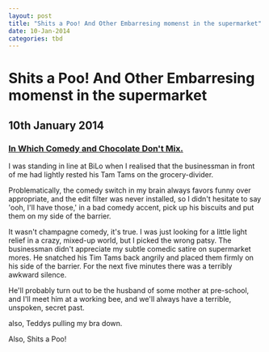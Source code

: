 ```yaml
---
layout: post
title: "Shits a Poo! And Other Embarresing momenst in the supermarket"
date: 10-Jan-2014
categories: tbd
---
```


# Shits a Poo! And Other Embarresing momenst in the supermarket

## 10th January 2014

 

<h3 itemprop="name"><a href="http://mogantosh.blogspot.com.au/2010/07/in-which-comedy-and-chocolate-dont-mix.html">In Which Comedy and Chocolate Don't Mix.</a></h3>



<div id="post-body-7220282543897015080" itemprop="description articleBody">I was standing in line at BiLo when I realised that the businessman in front of me had lightly rested his Tam Tams on the grocery-divider.



Problematically,   the comedy switch in my brain always favors funny over appropriate,   and the edit filter was never installed,   so I didn't hesitate to say 'ooh, I'll have those,' in a bad comedy accent, pick up his biscuits and put them on my side of the barrier.



It wasn't champagne comedy, it's true. I was just looking for a little light relief in a crazy, mixed-up world, but I picked the wrong patsy. The businessman didn't appreciate my subtle comedic satire on supermarket mores. He snatched his Tim Tams back angrily and placed them firmly on his side of the barrier. For the next five minutes there was a terribly awkward silence.



He'll probably turn out to be the husband of some mother at pre-school, and I'll meet him at a working bee, and we'll always have a terrible, unspoken, secret past.



also, Teddys pulling my bra down.



Also, Shits a Poo!


